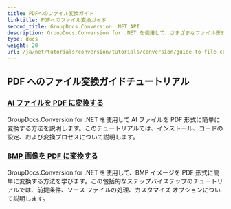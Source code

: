 ```yaml
---
title: PDFへのファイル変換ガイド
linktitle: PDFへのファイル変換ガイド
second_title: GroupDocs.Conversion .NET API
description: GroupDocs.Conversion for .NET を使用して、さまざまなファイル形式を PDF に簡単に変換する方法を学びます。このステップバイステップのチュートリアルでは、ライブラリの設定からシームレスなファイル変換の実行まで、すべてをカバーしています。
type: docs
weight: 20
url: /ja/net/tutorials/conversion/tutorials/conversion/guide-to-file-conversion-to-pdf/
---
```


## PDF へのファイル変換ガイドチュートリアル
### [AI ファイルを PDF に変換する](./converting-ai-to-pdf/)
GroupDocs.Conversion for .NET を使用して AI ファイルを PDF 形式に簡単に変換する方法を説明します。このチュートリアルでは、インストール、コードの設定、および変換プロセスについて説明します。
### [BMP 画像を PDF に変換する](./converting-bmp-to-pdf/)
GroupDocs.Conversion for .NET を使用して、BMP イメージを PDF 形式に簡単に変換する方法を学びます。この包括的なステップバイステップのチュートリアルでは、前提条件、ソース ファイルの処理、カスタマイズ オプションについて説明します。